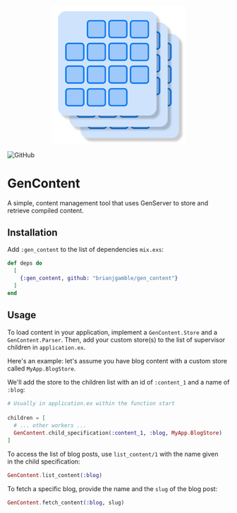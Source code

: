 <p align="center">
  <img width="300" src="gen_content_logo.png" alt="Logo">
</p>

![GitHub](https://img.shields.io/github/license/brianjgamble/gen_content)

# GenContent

A simple, content management tool that uses GenServer to store and retrieve
compiled content.

## Installation

Add `:gen_content` to the list of dependencies `mix.exs`:

```elixir
def deps do
  [
    {:gen_content, github: "brianjgamble/gen_content"}
  ]
end
```

## Usage

To load content in your application, implement a `GenContent.Store` and a 
`GenContent.Parser`.  Then, add your custom store(s) to the list of supervisor 
children in `application.ex`.

Here's an example: let's assume you have blog content with a custom store 
called `MyApp.BlogStore`.

We'll add the store to the children list with an id of `:content_1` and a 
name of `:blog`:

```elixir
# Usually in application.ex within the function start

children = [
  # ... other workers ...
  GenContent.child_specification(:content_1, :blog, MyApp.BlogStore)
]
```

To access the list of blog posts, use `list_content/1` with the name given  
in the child specification:
```elixir
GenContent.list_content(:blog)
```

To fetch a specific blog, provide the name and the `slug` of the blog post:
```elixir
GenContent.fetch_content(:blog, slug)
```


